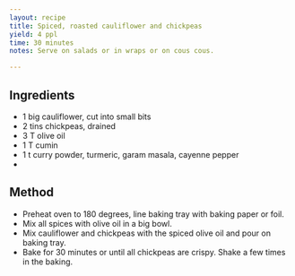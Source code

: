 ```yaml
---
layout: recipe
title: Spiced, roasted cauliflower and chickpeas
yield: 4 ppl
time: 30 minutes
notes: Serve on salads or in wraps or on cous cous.

---
```


## Ingredients
- 1 big cauliflower, cut into small bits
- 2 tins chickpeas, drained
- 3 T olive oil
- 1 T cumin
- 1 t curry powder, turmeric, garam masala, cayenne pepper
- 

## Method
- Preheat oven to 180 degrees, line baking tray with baking paper or foil.
- Mix all spices with olive oil in a big bowl. 
- Mix cauliflower and chickpeas with the spiced olive oil and pour on baking tray.
- Bake for 30 minutes or until all chickpeas are crispy. Shake a few times in the baking. 
